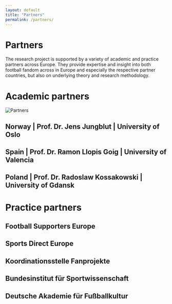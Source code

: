 ```yaml
---
layout: default
title: "Partners"
permalink: /partners/
---
```

# Partners

The research project is supported by a variety of academic and practice partners across Europe. They provide expertise and insight into both football fandom across in Europe and especially the respective partner countries, but also on underlying theory and research methodology.

# Academic partners
![Partners](/images/FANZinE_Länder.png)

## Norway | Prof. Dr. Jens Jungblut | University of Oslo
## Spain | Prof. Dr. Ramon Llopis Goig | University of Valencia
## Poland | Prof. Dr. Radoslaw Kossakowski | University of Gdansk

# Practice partners

## Football Supporters Europe
## Sports Direct Europe
## Koordinationsstelle Fanprojekte
## Bundesinstitut für Sportwissenschaft
## Deutsche Akademie für Fußballkultur
